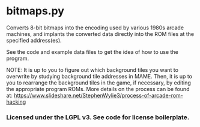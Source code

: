 # bitmaps.py

Converts 8-bit bitmaps into the encoding used by various 1980s arcade machines, and implants the converted data directly into the ROM files at the specified address(es).

See the code and example data files to get the idea of how to use the program.

NOTE: It is up to you to figure out which background tiles you want to overwrite by studying background tile addresses in MAME.  Then, it is up to you to rearrange the background tiles in the game, if necessary, by editing the appropriate program ROMs.  More details on the process can be found at: https://www.slideshare.net/StephenWylie3/process-of-arcade-rom-hacking

### Licensed under the LGPL v3. See code for license boilerplate.